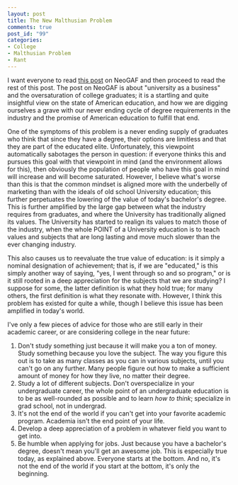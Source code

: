 ```yaml
--- 
layout: post
title: The New Malthusian Problem
comments: true
post_id: "99"
categories:
- College
- Malthusian Problem
- Rant
---
```

I want everyone to read <a href="http://www.neogaf.com/forum/showpost.php?p=20693637&postcount=154">this post</a> on NeoGAF and then proceed to read the rest of this post.  The post on NeoGAF is about "university as a business" and the oversaturation of college graduates; it is a startling and quite insightful view on the state of American education, and how we are digging ourselves a grave with our never ending cycle of degree requirements in the industry and the promise of American education to fulfill that end.

One of the symptoms of this problem is a never ending supply of graduates who think that since they have a degree, their options are limitless and that they are part of the educated elite.  Unfortunately, this viewpoint automatically sabotages the person in question: if everyone thinks this and pursues this goal with that viewpoint in mind (and the environment allows for this), then obviously the population of people who have this goal in mind will increase and will become saturated.  However, I believe what's worse than this is that the common mindset is aligned more with the underbelly of marketing than with the ideals of old school University education; this further perpetuates the lowering of the value of today's bachelor's degree.  This is further amplified by the large gap between what the industry requires from graduates, and where the University has traditionally aligned its values.  The University has started to realign its values to match those of the industry, when the whole POINT of a University education is to teach values and subjects that are long lasting and move much slower than the ever changing industry.

This also causes us to reevaluate the true value of education: is it simply a nominal designation of achievement; that is, if we are "educated," is this simply another way of saying, "yes, I went through so and so program," or is it still rooted in a deep appreciation for the subjects that we are studying?  I suppose for some, the latter definition is what they hold true; for many others, the first definition is what they resonate with.  However, I think this problem has existed for quite a while, though I believe this issue has been amplified in today's world.

I've only a few pieces of advice for those who are still early in their academic career, or are considering college in the near future:

<ol>
<li>Don't study something just because it will make you a ton of money.  Study something because you love the subject.  The way you figure this out is to take as many classes as you can in various subjects, until you can't go on any further.  Many people figure out how to make a sufficient amount of money for how they live, no matter their degree.</li>
<li>Study a lot of different subjects.  Don't overspecialize in your undergraduate career, the whole point of an undergraduate education is to be as well-rounded as possible and to learn <em>how to think</em>; specialize in grad school, not in undergrad.</li>
<li>It's not the end of the world if you can't get into your favorite academic program.  Academia isn't the end point of your life.</li>
<li>Develop a deep appreciation of a problem in whatever field you want to get into.</li>
<li>Be humble when applying for jobs.  Just because you have a bachelor's degree, doesn't mean you'll get an awesome job.  This is especially true today, as explained above.  Everyone starts at the bottom.  And no, it's not the end of the world if you start at the bottom, it's only the beginning.</li>
</ol>

